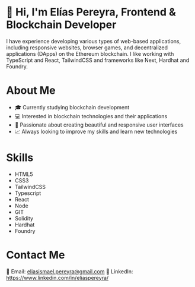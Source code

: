 # 👋 Hi, I'm Elías Pereyra, Frontend & Blockchain Developer

I have experience developing various types of web-based applications, including responsive websites, browser games, and decentralized applications (DApps) on the Ethereum blockchain.
I like working with TypeScript and React, TailwindCSS and frameworks like Next, Hardhat and Foundry.

# About Me
- 🎓 Currently studying blockchain development
- 💻 Interested in blockchain technologies and their applications
- 🚀 Passionate about creating beautiful and responsive user interfaces
- 📈 Always looking to improve my skills and learn new technologies

# Skills
- HTML5
- CSS3
- TailwindCSS
- Typescript
- React
- Node
- GIT
- Solidity
- Hardhat
- Foundry

# Contact Me
📧 Email: eliasismael.pereyra@gmail.com
🔗 LinkedIn: https://www.linkedin.com/in/eliaspereyra/
